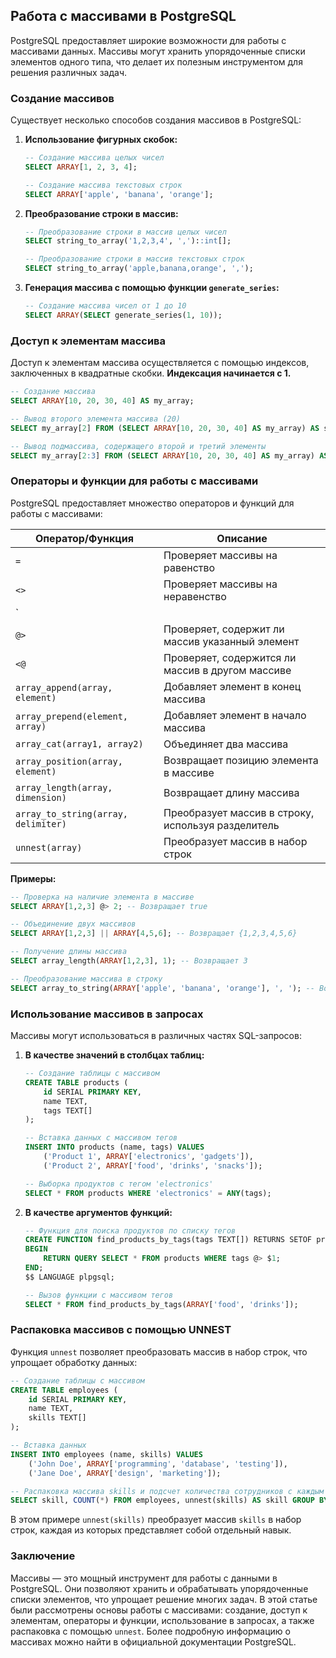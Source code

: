 ## Работа с массивами в PostgreSQL

PostgreSQL предоставляет широкие возможности для работы с массивами данных. Массивы могут хранить упорядоченные списки элементов одного типа, что делает их полезным инструментом для решения различных задач.

### Создание массивов

Существует несколько способов создания массивов в PostgreSQL:

1. **Использование фигурных скобок:**
    ```sql
    -- Создание массива целых чисел
    SELECT ARRAY[1, 2, 3, 4];
    
    -- Создание массива текстовых строк
    SELECT ARRAY['apple', 'banana', 'orange'];
    ```

2. **Преобразование строки в массив:**
    ```sql
    -- Преобразование строки в массив целых чисел
    SELECT string_to_array('1,2,3,4', ',')::int[];
    
    -- Преобразование строки в массив текстовых строк
    SELECT string_to_array('apple,banana,orange', ',');
    ```

3. **Генерация массива с помощью функции `generate_series`:**
    ```sql
    -- Создание массива чисел от 1 до 10
    SELECT ARRAY(SELECT generate_series(1, 10));
    ```

### Доступ к элементам массива

Доступ к элементам массива осуществляется с помощью индексов, заключенных в квадратные скобки. **Индексация начинается с 1.**

```sql
-- Создание массива
SELECT ARRAY[10, 20, 30, 40] AS my_array;

-- Вывод второго элемента массива (20)
SELECT my_array[2] FROM (SELECT ARRAY[10, 20, 30, 40] AS my_array) AS subquery;

-- Вывод подмассива, содержащего второй и третий элементы
SELECT my_array[2:3] FROM (SELECT ARRAY[10, 20, 30, 40] AS my_array) AS subquery;
```

### Операторы и функции для работы с массивами

PostgreSQL предоставляет множество операторов и функций для работы с массивами:

| Оператор/Функция | Описание |
|---|---|
| `=` | Проверяет массивы на равенство |
| `<>` | Проверяет массивы на неравенство |
| `||` | Объединяет два массива |
| `@>` | Проверяет, содержит ли массив указанный элемент |
| `<@` | Проверяет, содержится ли массив в другом массиве |
| `array_append(array, element)` | Добавляет элемент в конец массива |
| `array_prepend(element, array)` | Добавляет элемент в начало массива |
| `array_cat(array1, array2)` | Объединяет два массива |
| `array_position(array, element)` | Возвращает позицию элемента в массиве |
| `array_length(array, dimension)` | Возвращает длину массива |
| `array_to_string(array, delimiter)` | Преобразует массив в строку, используя разделитель |
| `unnest(array)` | Преобразует массив в набор строк |

**Примеры:**

```sql
-- Проверка на наличие элемента в массиве
SELECT ARRAY[1,2,3] @> 2; -- Возвращает true

-- Объединение двух массивов
SELECT ARRAY[1,2,3] || ARRAY[4,5,6]; -- Возвращает {1,2,3,4,5,6}

-- Получение длины массива
SELECT array_length(ARRAY[1,2,3], 1); -- Возвращает 3

-- Преобразование массива в строку
SELECT array_to_string(ARRAY['apple', 'banana', 'orange'], ', '); -- Возвращает 'apple, banana, orange'
```

### Использование массивов в запросах

Массивы могут использоваться в различных частях SQL-запросов:

1. **В качестве значений в столбцах таблиц:**
    ```sql
    -- Создание таблицы с массивом
    CREATE TABLE products (
        id SERIAL PRIMARY KEY,
        name TEXT,
        tags TEXT[]
    );
    
    -- Вставка данных с массивом тегов
    INSERT INTO products (name, tags) VALUES
        ('Product 1', ARRAY['electronics', 'gadgets']),
        ('Product 2', ARRAY['food', 'drinks', 'snacks']);
    
    -- Выборка продуктов с тегом 'electronics'
    SELECT * FROM products WHERE 'electronics' = ANY(tags);
    ```

2. **В качестве аргументов функций:**
    ```sql
    -- Функция для поиска продуктов по списку тегов
    CREATE FUNCTION find_products_by_tags(tags TEXT[]) RETURNS SETOF products AS $$
    BEGIN
        RETURN QUERY SELECT * FROM products WHERE tags @> $1;
    END;
    $$ LANGUAGE plpgsql;
    
    -- Вызов функции с массивом тегов
    SELECT * FROM find_products_by_tags(ARRAY['food', 'drinks']);
    ```

### Распаковка массивов с помощью UNNEST

Функция `unnest` позволяет преобразовать массив в набор строк, что упрощает обработку данных:

```sql
-- Создание таблицы с массивом
CREATE TABLE employees (
    id SERIAL PRIMARY KEY,
    name TEXT,
    skills TEXT[]
);

-- Вставка данных
INSERT INTO employees (name, skills) VALUES
    ('John Doe', ARRAY['programming', 'database', 'testing']),
    ('Jane Doe', ARRAY['design', 'marketing']);

-- Распаковка массива skills и подсчет количества сотрудников с каждым навыком
SELECT skill, COUNT(*) FROM employees, unnest(skills) AS skill GROUP BY skill;
```

В этом примере `unnest(skills)` преобразует массив `skills` в набор строк, каждая из которых представляет собой отдельный навык.

### Заключение

Массивы — это мощный инструмент для работы с данными в PostgreSQL. Они позволяют хранить и обрабатывать упорядоченные списки элементов, что упрощает решение многих задач. В этой статье были рассмотрены основы работы с массивами: создание, доступ к элементам, операторы и функции, использование в запросах, а также распаковка с помощью `unnest`. Более подробную информацию о массивах можно найти в официальной документации PostgreSQL.
